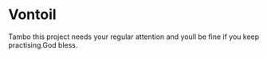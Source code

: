 # Vontoil
Tambo this project needs your regular attention and youll be fine if you keep practising.God bless.
